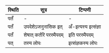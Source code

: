 | स्थिति | सूत्र | टिप्पणी |
| ----- | ------- | ------ |
| पतँ | - | - |
| पतँ | उपदेशेऽजनुनासिक इत् | अँ-इत्यस्य इत्संज्ञा |
| पतँ | शेषात् कर्तरि परस्मैपदम् | इति परस्मैपदम् |
| पत् | तस्य लोपः | इत्संज्ञकस्य लोपः |
